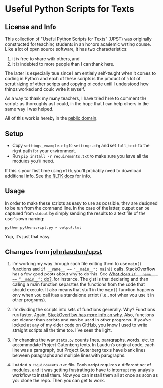 # Useful Python Scripts for Texts #


## License and Info ##

This collection of "Useful Python Scripts for Texts" (UPST) was originally constructed for teaching students in an honors academic writing course. Like a lot of open source software, it has two characteristics:

1. it is free to share with others, and
2. it is indebted to more people than I can thank here.

The latter is especially true since I am entirely self-taught when it comes to coding in Python and each of these scripts is the product of a lot of scrutinizing of other scripts and copying of code until I understood how things worked and could write it myself. 

As a way to thank my many teachers, I have tried here to comment the scripts as thoroughly as I could, in the hope that I can help others in the same way I was helped.

All of this work is hereby in the [public domain][].

## Setup ##

- Copy ```settings_example.cfg``` to ```settings.cfg``` and set ```full_text``` to the right path for your environment.
- Run ```pip install -r requirements.txt``` to make sure you have all the modules you'll need.

If this is your first time using ```nltk```, you'll probably need to download additional info. See [the NLTK docs](http://www.nltk.org/data.html) for info.

## Usage ##

In order to make these scripts as easy to use as possible, they are designed to be run from the command line. In the case of the latter, output can be captured from `stdout` by simply sending the results to a text file of the user's own naming:

    python pythonscript.py > output.txt

Yup, it's just that easy. 

[public domain]: http://creativecommons.org/publicdomain/

## Changes from [johnlaudun/upst](https://github.com/johnlaudun/upst) ##

1. I’m working my way through each file editing them to use ```main()``` functions and ```if __name__ == "__main__": main()``` calls. StackOverflow has a few good posts about why to do this. See [What does `if __name__ == “__main__”:` do?](http://stackoverflow.com/questions/419163/what-does-if-name-main-do), for instance. The gist is that declaring and then calling a main function separates the functions from the code that should execute. It also means that stuff in the ```main()``` function happens only when you call it as a standalone script (i.e., not when you use it in other programs).

2. I’m dividing the scripts into sets of functions generally. Why? Functions run faster. Again, [StackOverflow has more info on why](http://stackoverflow.com/questions/11241523/why-does-python-code-run-faster-in-a-function). Also, functions are cleaner than scripts and can be used in other programs. If you’ve looked at any of my older code on GitHub, you know I used to write straight scripts all the time too. I’ve seen the light.

3. I’m changing the way ```stats.py``` counts lines, paragraphs, words, etc. to accommodate Project Gutenberg texts. In Laudun’s original code, each line was a paragraph, but Project Gutenberg texts have blank lines between paragraphs and multiple lines with paragraphs.

4. I added a ```requirements.txt``` file. Each script requires a different set of modules, and it was getting frustrating to have to interrupt my analysis workflow to install them. Now you can install them all at once as soon as you clone the repo. Then you can get to work.
